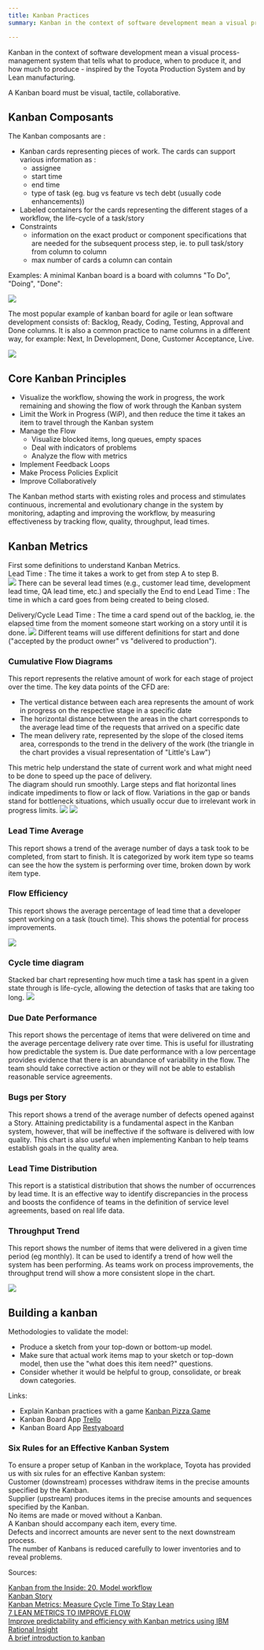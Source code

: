 ```yaml
---
title: Kanban Practices
summary: Kanban in the context of software development mean a visual process-management system that tells what to produce, when to produce it, and how much to produce - inspired by the Toyota Production System and by Lean manufacturing.

---
```


Kanban in the context of software development mean a visual process-management system that tells what to produce, when to produce it, and how much to produce - inspired by the Toyota Production System and by Lean manufacturing.

A Kanban board must be visual, tactile, collaborative.  

## Kanban Composants 

The Kanban composants are :

* Kanban cards representing pieces of work. The cards can support various information as :
    * assignee
    * start time
    * end time
    * type of task (eg. bug vs feature vs tech debt (usually code enhancements))
* Labeled containers for the cards representing the different stages of a workflow, the life-cycle of a task/story
* Constraints
    * information on the exact product or component specifications that are needed for the subsequent process step, ie. to pull task/story from column to column
    * max number of cards a column can contain

Examples:
A minimal Kanban board is a board with columns "To Do", "Doing", "Done":

![](http://leankit.com/kanban/what-is-kanban/kanban-board-e60650d1.jpg)

The most popular example of kanban board for agile or lean software development consists of: Backlog, Ready, Coding, Testing, Approval and Done columns. It is also a common practice to name columns in a different way, for example: Next, In Development, Done, Customer Acceptance, Live.

![](http://i1.wp.com/www.everydaykanban.com/wp-content/uploads/2012/03/kanban-board.png)


## Core Kanban Principles

* Visualize the workflow, showing the work in progress, the work remaining and showing the flow of work through the Kanban system
* Limit the Work in Progress (WiP), and then reduce the time it takes an item to travel through the Kanban system
* Manage the Flow
    * Visualize blocked items, long queues, empty spaces
    * Deal with indicators of problems
    * Analyze the flow with metrics
* Implement Feedback Loops
* Make Process Policies Explicit
* Improve Collaboratively

The Kanban method starts with existing roles and process and stimulates continuous, incremental and evolutionary change in the system by monitoring, adapting and improving the workflow, by measuring effectiveness by tracking flow, quality, throughput, lead times.


## Kanban Metrics

First some definitions to understand Kanban Metrics.  
Lead Time : The time it takes a work to get from step A to step B.  
![](http://leankit.com/kanban/lean-flow-metrics/images/Lead-Time-4d568f72.png)
There can be several lead times (e.g., customer lead time, development lead time, QA lead time, etc.) and specially the End to end Lead Time : The time in which a card goes from being created to being closed.

Delivery/Cycle Lead Time : The time a card spend out of the backlog, ie. the elapsed time from the moment someone start working on a story until it is done.
![](http://leankit.com/kanban/lean-flow-metrics/images/Cycle-Time-e537190e.png)
Different teams will use different definitions for start and done ("accepted by the product owner" vs "delivered to production").


### Cumulative Flow Diagrams
This report represents the relative amount of work for each stage of project over the time.
The key data points of the CFD are:

* The vertical distance between each area represents the amount of work in progress on the respective stage in a specific date
* The horizontal distance between the areas in the chart corresponds to the average lead time of the requests that arrived on a specific date
* The mean delivery rate, represented by the slope of the closed items area, corresponds to the trend in the delivery of the work (the triangle in the chart provides a visual representation of "Little's Law")

This metric help understand the state of current work  and what might need to be done to speed up the pace of delivery.  
The diagram should run smoothly. Large steps and flat horizontal lines indicate impediments to flow or lack of flow. Variations in the gap or bands stand for bottleneck situations, which usually occur due to irrelevant work in progress limits.
![](http://static.kanbantool.com/seo-landing-page/kanban-presentation/cumulative-flow-chart7.png)
![](http://static.kanbantool.com/seo-landing-page/kanban-analytics-and-metrics/lead-cycle-time-diagram-kanban-tool-10.jpg)


### Lead Time Average

This report shows a trend of the average number of days a task took to be completed, from start to finish. It is categorized by work item type so teams can see the how the system is performing over time, broken down by work item type. 

### Flow Efficiency 

This report shows the average percentage of lead time that a developer spent working on a task (touch time). This shows the potential for process improvements. 


![](https://jazz.net/library/content/articles/insight/1.1.1.1/kanban-metrics/images/3.jpg)

### Cycle time diagram
Stacked bar chart representing how much time a task has spent in a given state through is life-cycle, allowing the detection of tasks that are taking too long.
![](http://blog.kanbanize.com/wp-content/uploads/2014/01/cycle-time-no-done-column.png)

### Due Date Performance 

This report shows the percentage of items that were delivered on time and the average percentage delivery rate over time. This is useful for illustrating how predictable the system is. Due date performance with a low percentage provides evidence that there is an abundance of variability in the flow. The team should take corrective action or they will not be able to establish reasonable service agreements. 

 
### Bugs per Story 

This report shows a trend of the average number of defects opened against a Story. Attaining predictability is a fundamental aspect in the Kanban system, however, that will be ineffective if the software is delivered with low quality. This chart is also useful when implementing Kanban to help teams establish goals in the quality area. 

### Lead Time Distribution 

  This report is a statistical distribution that shows the number of occurrences by lead time. It is an effective way to identify discrepancies in the process and boosts the confidence of teams in the definition of service level agreements, based on real life data. 

### Throughput Trend 

   This report shows the number of items that were delivered in a given time period (eg monthly). It can be used to identify a trend of how well the system has been performing. As teams work on process improvements, the throughput trend will show a more consistent slope in the chart. 

![](https://jazz.net/library/content/articles/insight/1.1.1.1/kanban-metrics/images/4.jpg)


<!--
##Kanban Strategies:
a kanban by project?
a kanban by team? a kanban by team seems more as one of the goal is to improve collaborative work.  
Team kanban can be combined with techniques like user map stories which allow to visualize project big pictures. 
-->

## Building a kanban

Methodologies to validate the model:

* Produce a sketch from your top-down or bottom-up model.
* Make sure that actual work items map to your sketch or top-down model, then use the "what does this item need?" questions.
* Consider whether it would be helpful to group, consolidate, or break down categories.


Links:

* Explain Kanban practices with a game [Kanban Pizza Game](http://www.agile42.com/en/training/kanban-pizza-game/)
* Kanban Board App [Trello](http://trello.com)
* Kanban Board App [Restyaboard](http://restya.com/board/)

### Six Rules for an Effective Kanban System

To ensure a proper setup of Kanban in the workplace, Toyota has provided us with six rules for an effective Kanban system:  
Customer (downstream) processes withdraw items in the precise amounts specified by the Kanban.  
Supplier (upstream) produces items in the precise amounts and sequences specified by the Kanban.  
No items are made or moved without a Kanban.  
A Kanban should accompany each item, every time.  
Defects and incorrect amounts are never sent to the next downstream process.  
The number of Kanbans is reduced carefully to lower inventories and to reveal problems.  

Sources:

[Kanban from the Inside: 20. Model workflow](http://positiveincline.com/index.php/2015/06/kanban-from-the-inside-20-model-workflow/)  
[Kanban Story](http://blog.crisp.se/2009/06/26/henrikkniberg/1246053060000)  
[Kanban Metrics: Measure Cycle Time To Stay Lean](http://blog.assembla.com/AssemblaBlog/tabid/12618/bid/102123/Kanban-Metrics-Measure-Cycle-Time-To-Stay-Lean.aspx)  
[7 LEAN METRICS TO IMPROVE FLOW](http://leankit.com/kanban/lean-flow-metrics/)  
[Improve predictability and efficiency with Kanban metrics using IBM Rational Insight](https://jazz.net/library/article/1350)  
[A brief introduction to kanban](https://www.atlassian.com/agile/kanban)
